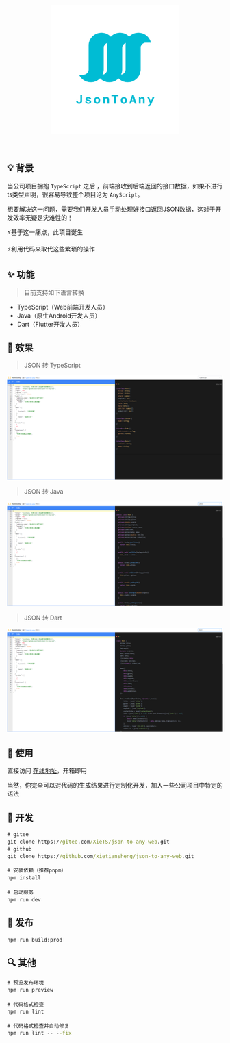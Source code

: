<p align="center" >
<img width="300" src="./src/assets/images/logo.png">
</p>

<p align="center">
<img alt="" src="https://img.shields.io/badge/vue-3.2.41-brightgreen" />
<img alt="" src="https://img.shields.io/badge/vite-3.2.0-brightgreen" />
<img alt="" src="https://img.shields.io/badge/json--to--any-5.0.3-brightgreen" />
</p>


## 💡 背景

当公司项目拥抱 `TypeScript` 之后 ，前端接收到后端返回的接口数据，如果不进行ts类型声明，很容易导致整个项目沦为 `AnyScript`。

想要解决这一问题，需要我们开发人员手动处理好接口返回JSON数据，这对于开发效率无疑是灾难性的！

⚡️基于这一痛点，此项目诞生

⚡利用代码来取代这些繁琐的操作

## ✨ 功能

> 目前支持如下语言转换

* TypeScript（Web前端开发人员）
* Java（原生Android开发人员）
* Dart（Flutter开发人员）

## 🎉 效果

> JSON 转 TypeScript

![](./src/assets/images/example-ts.png)

> JSON 转 Java

![](./src/assets/images/example-java.png)

> JSON 转 Dart

![](./src/assets/images/example-dart.png)

## 📝 使用

直接访问 [在线地址](http://xiets.gitee.io/json-to-any-web/)，开箱即用

当然，你完全可以对代码的生成结果进行定制化开发，加入一些公司项目中特定的语法

## 🔨 开发

```cmd
# gitee
git clone https://gitee.com/XieTS/json-to-any-web.git
# github
git clone https://github.com/xietiansheng/json-to-any-web.git

# 安装依赖（推荐pnpm）
npm install

# 启动服务
npm run dev
```

## 🔧 发布

```cmd
npm run build:prod
```

## 🔍️ 其他

```cmd
# 预览发布环境
npm run preview

# 代码格式检查
npm run lint

# 代码格式检查并自动修复
npm run lint -- --fix
```
